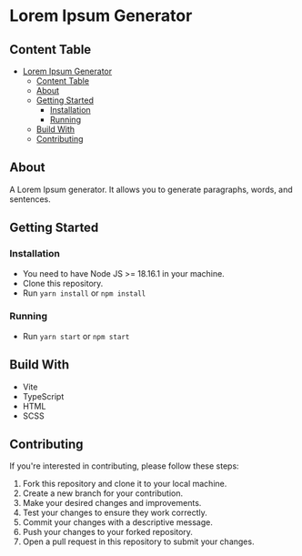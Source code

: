 # Lorem Ipsum Generator

## Content Table

- [Lorem Ipsum Generator](#lorem-ipsum-generator)
	- [Content Table](#content-table)
	- [About ](#about-)
	- [Getting Started ](#getting-started-)
		- [Installation ](#installation-)
		- [Running ](#running-)
	- [Build With ](#build-with-)
	- [Contributing ](#contributing-)

## About <a name="about"></a>

A Lorem Ipsum generator. It allows you to generate paragraphs, words, and sentences.

## Getting Started <a name="getting_started"></a>

### Installation <a name="installation"></a>

-  You need to have Node JS >= 18.16.1 in your machine.
-  Clone this repository.
-  Run `yarn install` or `npm install`

### Running <a name="running"></a>

-  Run `yarn start` or `npm start`

## Build With <a name="build_with"></a>

-  Vite
-  TypeScript
-  HTML
-  SCSS

## Contributing <a name="contributing"></a>

If you're interested in contributing, please follow these steps:

1. Fork this repository and clone it to your local machine.
2. Create a new branch for your contribution.
3. Make your desired changes and improvements.
4. Test your changes to ensure they work correctly.
5. Commit your changes with a descriptive message.
6. Push your changes to your forked repository.
7. Open a pull request in this repository to submit your changes.
